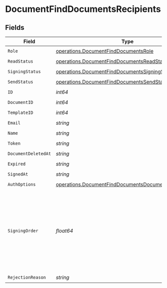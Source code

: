 # DocumentFindDocumentsRecipients


## Fields

| Field                                                                                                                        | Type                                                                                                                         | Required                                                                                                                     | Description                                                                                                                  |
| ---------------------------------------------------------------------------------------------------------------------------- | ---------------------------------------------------------------------------------------------------------------------------- | ---------------------------------------------------------------------------------------------------------------------------- | ---------------------------------------------------------------------------------------------------------------------------- |
| `Role`                                                                                                                       | [operations.DocumentFindDocumentsRole](../../models/operations/documentfinddocumentsrole.md)                                 | :heavy_check_mark:                                                                                                           | N/A                                                                                                                          |
| `ReadStatus`                                                                                                                 | [operations.DocumentFindDocumentsReadStatus](../../models/operations/documentfinddocumentsreadstatus.md)                     | :heavy_check_mark:                                                                                                           | N/A                                                                                                                          |
| `SigningStatus`                                                                                                              | [operations.DocumentFindDocumentsSigningStatus](../../models/operations/documentfinddocumentssigningstatus.md)               | :heavy_check_mark:                                                                                                           | N/A                                                                                                                          |
| `SendStatus`                                                                                                                 | [operations.DocumentFindDocumentsSendStatus](../../models/operations/documentfinddocumentssendstatus.md)                     | :heavy_check_mark:                                                                                                           | N/A                                                                                                                          |
| `ID`                                                                                                                         | *int64*                                                                                                                      | :heavy_check_mark:                                                                                                           | N/A                                                                                                                          |
| `DocumentID`                                                                                                                 | *int64*                                                                                                                      | :heavy_check_mark:                                                                                                           | N/A                                                                                                                          |
| `TemplateID`                                                                                                                 | *int64*                                                                                                                      | :heavy_check_mark:                                                                                                           | N/A                                                                                                                          |
| `Email`                                                                                                                      | *string*                                                                                                                     | :heavy_check_mark:                                                                                                           | N/A                                                                                                                          |
| `Name`                                                                                                                       | *string*                                                                                                                     | :heavy_check_mark:                                                                                                           | N/A                                                                                                                          |
| `Token`                                                                                                                      | *string*                                                                                                                     | :heavy_check_mark:                                                                                                           | N/A                                                                                                                          |
| `DocumentDeletedAt`                                                                                                          | *string*                                                                                                                     | :heavy_check_mark:                                                                                                           | N/A                                                                                                                          |
| `Expired`                                                                                                                    | *string*                                                                                                                     | :heavy_check_mark:                                                                                                           | N/A                                                                                                                          |
| `SignedAt`                                                                                                                   | *string*                                                                                                                     | :heavy_check_mark:                                                                                                           | N/A                                                                                                                          |
| `AuthOptions`                                                                                                                | [operations.DocumentFindDocumentsDocumentsAuthOptions](../../models/operations/documentfinddocumentsdocumentsauthoptions.md) | :heavy_check_mark:                                                                                                           | N/A                                                                                                                          |
| `SigningOrder`                                                                                                               | *float64*                                                                                                                    | :heavy_check_mark:                                                                                                           | The order in which the recipient should sign the document. Only works if the document is set to sequential signing.          |
| `RejectionReason`                                                                                                            | *string*                                                                                                                     | :heavy_check_mark:                                                                                                           | N/A                                                                                                                          |
